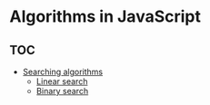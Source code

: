 # Algorithms in JavaScript

## TOC

- [Searching algorithms](https://github.com/denlysenko/algorithms-and-data-structures/tree/master/algorithms/searching)
  - [Linear search](https://github.com/denlysenko/algorithms-and-data-structures/tree/master/algorithms/searching/linear_search.js)
  - [Binary search](https://github.com/denlysenko/algorithms-and-data-structures/tree/master/algorithms/searching/binary_search.js)
